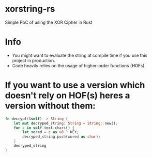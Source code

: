 # xorstring-rs
Simple PoC of using the XOR Cipher in Rust

# Info
- You might want to evaluate the string at compile time if you use this project in production.
- Code heavily relies on the usage of higher-order functions (HOFs)

# If you want to use a version which doesn't rely on HOF(s) heres a version without them:

```rust
fn decrypt(&self) -> String {
    let mut decryped_string: String = String::new();
    for c in self.text.chars() {
        let xored = c as u8 ^ KEY;
        decryped_string.push(xored as char);
    } 
    decryped_string
}
```
